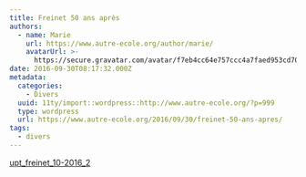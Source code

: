 ```yaml
---
title: Freinet 50 ans après
authors:
  - name: Marie
    url: https://www.autre-ecole.org/author/marie/
    avatarUrl: >-
      https://secure.gravatar.com/avatar/f7eb4cc64e757ccc4a7faed953cd7065?s=96&d=mm&r=g
date: 2016-09-30T08:17:32.000Z
metadata:
  categories:
    - Divers
  uuid: 11ty/import::wordpress::http://www.autre-ecole.org/?p=999
  type: wordpress
  url: https://www.autre-ecole.org/2016/09/30/freinet-50-ans-apres/
tags:
  - divers
---
```

[upt\_freinet\_10-2016\_2](http://www.autre-ecole.org/wp-content/uploads/2016/09/UPT_Freinet_10-2016_2-2.pdf)